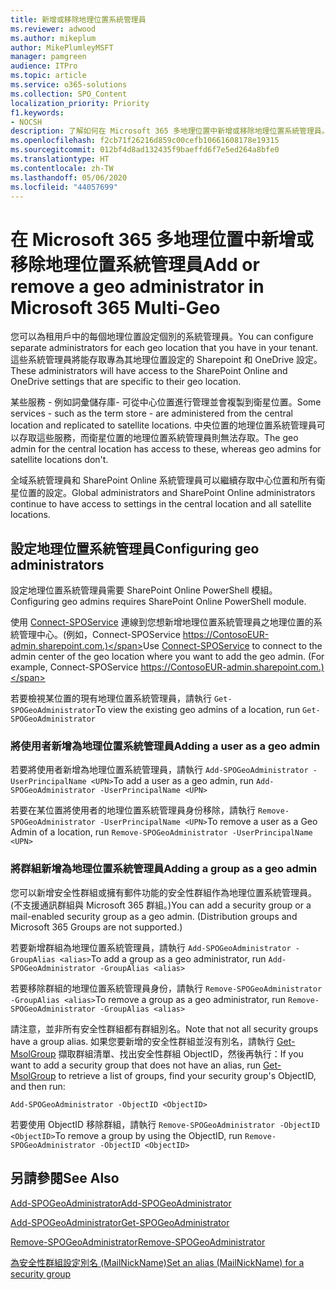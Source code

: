 ```yaml
---
title: 新增或移除地理位置系統管理員
ms.reviewer: adwood
ms.author: mikeplum
author: MikePlumleyMSFT
manager: pamgreen
audience: ITPro
ms.topic: article
ms.service: o365-solutions
ms.collection: SPO_Content
localization_priority: Priority
f1.keywords:
- NOCSH
description: 了解如何在 Microsoft 365 多地理位置中新增或移除地理位置系統管理員。
ms.openlocfilehash: f2cb71f26216d859c00cefb10661608178e19315
ms.sourcegitcommit: 012bf4d8ad132435f9baeffd6f7e5ed264a8bfe0
ms.translationtype: HT
ms.contentlocale: zh-TW
ms.lasthandoff: 05/06/2020
ms.locfileid: "44057699"
---
```

# <a name="add-or-remove-a-geo-administrator-in-microsoft-365-multi-geo"></a><span data-ttu-id="00bb3-103">在 Microsoft 365 多地理位置中新增或移除地理位置系統管理員</span><span class="sxs-lookup"><span data-stu-id="00bb3-103">Add or remove a geo administrator in Microsoft 365 Multi-Geo</span></span>

<span data-ttu-id="00bb3-104">您可以為租用戶中的每個地理位置設定個別的系統管理員。</span><span class="sxs-lookup"><span data-stu-id="00bb3-104">You can configure separate administrators for each geo location that you have in your tenant.</span></span> <span data-ttu-id="00bb3-105">這些系統管理員將能存取專為其地理位置設定的 Sharepoint 和 OneDrive 設定。</span><span class="sxs-lookup"><span data-stu-id="00bb3-105">These administrators will have access to the SharePoint Online and OneDrive settings that are specific to their geo location.</span></span>

<span data-ttu-id="00bb3-106">某些服務 - 例如詞彙儲存庫- 可從中心位置進行管理並會複製到衛星位置。</span><span class="sxs-lookup"><span data-stu-id="00bb3-106">Some services - such as the term store - are administered from the central location and replicated to satellite locations.</span></span> <span data-ttu-id="00bb3-107">中央位置的地理位置系統管理員可以存取這些服務，而衛星位置的地理位置系統管理員則無法存取。</span><span class="sxs-lookup"><span data-stu-id="00bb3-107">The geo admin for the central location has access to these, whereas geo admins for satellite locations don't.</span></span>

<span data-ttu-id="00bb3-108">全域系統管理員和 SharePoint Online 系統管理員可以繼續存取中心位置和所有衛星位置的設定。</span><span class="sxs-lookup"><span data-stu-id="00bb3-108">Global administrators and SharePoint Online administrators continue to have access to settings in the central location and all satellite locations.</span></span>

## <a name="configuring-geo-administrators"></a><span data-ttu-id="00bb3-109">設定地理位置系統管理員</span><span class="sxs-lookup"><span data-stu-id="00bb3-109">Configuring geo administrators</span></span>

<span data-ttu-id="00bb3-110">設定地理位置系統管理員需要 SharePoint Online PowerShell 模組。</span><span class="sxs-lookup"><span data-stu-id="00bb3-110">Configuring geo admins requires SharePoint Online PowerShell module.</span></span>

<span data-ttu-id="00bb3-111">使用 [Connect-SPOService](https://docs.microsoft.com/powershell/module/sharepoint-online/Connect-SPOService) 連線到您想新增地理位置系統管理員之地理位置的系統管理中心。(例如，Connect-SPOService  https://ContosoEUR-admin.sharepoint.com.)</span><span class="sxs-lookup"><span data-stu-id="00bb3-111">Use [Connect-SPOService](https://docs.microsoft.com/powershell/module/sharepoint-online/Connect-SPOService) to connect to the admin center of the geo location where you want to add the geo admin. (For example, Connect-SPOService  https://ContosoEUR-admin.sharepoint.com.)</span></span>

<span data-ttu-id="00bb3-112">若要檢視某位置的現有地理位置系統管理員，請執行 `Get-SPOGeoAdministrator`</span><span class="sxs-lookup"><span data-stu-id="00bb3-112">To view the existing geo admins of a location, run `Get-SPOGeoAdministrator`</span></span>

### <a name="adding-a-user-as-a-geo-admin"></a><span data-ttu-id="00bb3-113">將使用者新增為地理位置系統管理員</span><span class="sxs-lookup"><span data-stu-id="00bb3-113">Adding a user as a geo admin</span></span>

<span data-ttu-id="00bb3-114">若要將使用者新增為地理位置系統管理員，請執行 `Add-SPOGeoAdministrator -UserPrincipalName <UPN>`</span><span class="sxs-lookup"><span data-stu-id="00bb3-114">To add a user as a geo admin, run `Add-SPOGeoAdministrator -UserPrincipalName <UPN>`</span></span>

<span data-ttu-id="00bb3-115">若要在某位置將使用者的地理位置系統管理員身份移除，請執行 `Remove-SPOGeoAdministrator -UserPrincipalName <UPN>`</span><span class="sxs-lookup"><span data-stu-id="00bb3-115">To remove a user as a Geo Admin of a location, run  `Remove-SPOGeoAdministrator -UserPrincipalName <UPN>`</span></span>

### <a name="adding-a-group-as-a-geo-admin"></a><span data-ttu-id="00bb3-116">將群組新增為地理位置系統管理員</span><span class="sxs-lookup"><span data-stu-id="00bb3-116">Adding a group as a geo admin</span></span>

<span data-ttu-id="00bb3-117">您可以新增安全性群組或擁有郵件功能的安全性群組作為地理位置系統管理員。(不支援通訊群組與 Microsoft 365 群組。)</span><span class="sxs-lookup"><span data-stu-id="00bb3-117">You can add a security group or a mail-enabled security group as a geo admin. (Distribution groups and Microsoft 365 Groups are not supported.)</span></span>

<span data-ttu-id="00bb3-118">若要新增群組為地理位置系統管理員，請執行 `Add-SPOGeoAdministrator -GroupAlias <alias>`</span><span class="sxs-lookup"><span data-stu-id="00bb3-118">To add a group as a geo administrator, run `Add-SPOGeoAdministrator -GroupAlias <alias>`</span></span>

<span data-ttu-id="00bb3-119">若要移除群組的地理位置系統管理員身份，請執行 `Remove-SPOGeoAdministrator -GroupAlias <alias>`</span><span class="sxs-lookup"><span data-stu-id="00bb3-119">To remove a group as a geo administrator, run `Remove-SPOGeoAdministrator -GroupAlias <alias>`</span></span>

<span data-ttu-id="00bb3-120">請注意，並非所有安全性群組都有群組別名。</span><span class="sxs-lookup"><span data-stu-id="00bb3-120">Note that not all security groups have a group alias.</span></span> <span data-ttu-id="00bb3-121">如果您要新增的安全性群組並沒有別名，請執行 [Get-MsolGroup](https://docs.microsoft.com/powershell/module/msonline/get-msolgroup) 擷取群組清單、找出安全性群組 ObjectID，然後再執行：</span><span class="sxs-lookup"><span data-stu-id="00bb3-121">If you want to add a security group that does not have an alias, run [Get-MsolGroup](https://docs.microsoft.com/powershell/module/msonline/get-msolgroup) to retrieve a list of groups, find your security group's ObjectID, and then run:</span></span>

`Add-SPOGeoAdministrator -ObjectID <ObjectID>`

<span data-ttu-id="00bb3-122">若要使用 ObjectID 移除群組，請執行 `Remove-SPOGeoAdministrator -ObjectID <ObjectID>`</span><span class="sxs-lookup"><span data-stu-id="00bb3-122">To remove a group by using the ObjectID, run `Remove-SPOGeoAdministrator -ObjectID <ObjectID>`</span></span>

## <a name="see-also"></a><span data-ttu-id="00bb3-123">另請參閱</span><span class="sxs-lookup"><span data-stu-id="00bb3-123">See Also</span></span>

[<span data-ttu-id="00bb3-124">Add-SPOGeoAdministrator</span><span class="sxs-lookup"><span data-stu-id="00bb3-124">Add-SPOGeoAdministrator</span></span>](https://docs.microsoft.com/powershell/module/sharepoint-online/add-spogeoadministrator)

[<span data-ttu-id="00bb3-125">Add-SPOGeoAdministrator</span><span class="sxs-lookup"><span data-stu-id="00bb3-125">Get-SPOGeoAdministrator</span></span>](https://docs.microsoft.com/powershell/module/sharepoint-online/get-spogeoadministrator)

[<span data-ttu-id="00bb3-126">Remove-SPOGeoAdministrator</span><span class="sxs-lookup"><span data-stu-id="00bb3-126">Remove-SPOGeoAdministrator</span></span>](https://docs.microsoft.com/powershell/module/sharepoint-online/remove-spogeoadministrator)

[<span data-ttu-id="00bb3-127">為安全性群組設定別名 (MailNickName)</span><span class="sxs-lookup"><span data-stu-id="00bb3-127">Set an alias (MailNickName) for a security group</span></span>](https://docs.microsoft.com/powershell/module/azuread/set-azureadgroup)